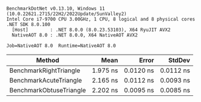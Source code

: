 ```

BenchmarkDotNet v0.13.10, Windows 11 (10.0.22621.2715/22H2/2022Update/SunValley2)
Intel Core i7-9700 CPU 3.00GHz, 1 CPU, 8 logical and 8 physical cores
.NET SDK 8.0.100
  [Host]        : .NET 8.0.0 (8.0.23.53103), X64 RyuJIT AVX2
  NativeAOT 8.0 : .NET 8.0.0, X64 NativeAOT AVX2

Job=NativeAOT 8.0  Runtime=NativeAOT 8.0  

```
| Method                  | Mean     | Error     | StdDev    |
|------------------------ |---------:|----------:|----------:|
| BenchmarkRightTriangle  | 1.975 ns | 0.0120 ns | 0.0112 ns |
| BenchmarkAcuteTriangle  | 2.165 ns | 0.0112 ns | 0.0093 ns |
| BenchmarkObtuseTriangle | 2.202 ns | 0.0095 ns | 0.0085 ns |
